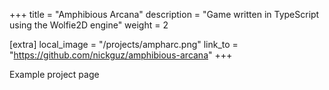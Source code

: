 +++
title = "Amphibious Arcana"
description = "Game written in TypeScript using the Wolfie2D engine"
weight = 2

[extra]
local_image = "/projects/ampharc.png"
link_to = "https://github.com/nickguz/amphibious-arcana"
+++

Example project page
